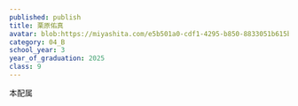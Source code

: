 ```yaml
---
published: publish
title: 栗原佑真
avatar: blob:https://miyashita.com/e5b501a0-cdf1-4295-b850-8833051b615b
category: 04_B
school_year: 3
year_of_graduation: 2025
class: 9
---
```

<!--StartFragment-->

本配属

<!--EndFragment-->